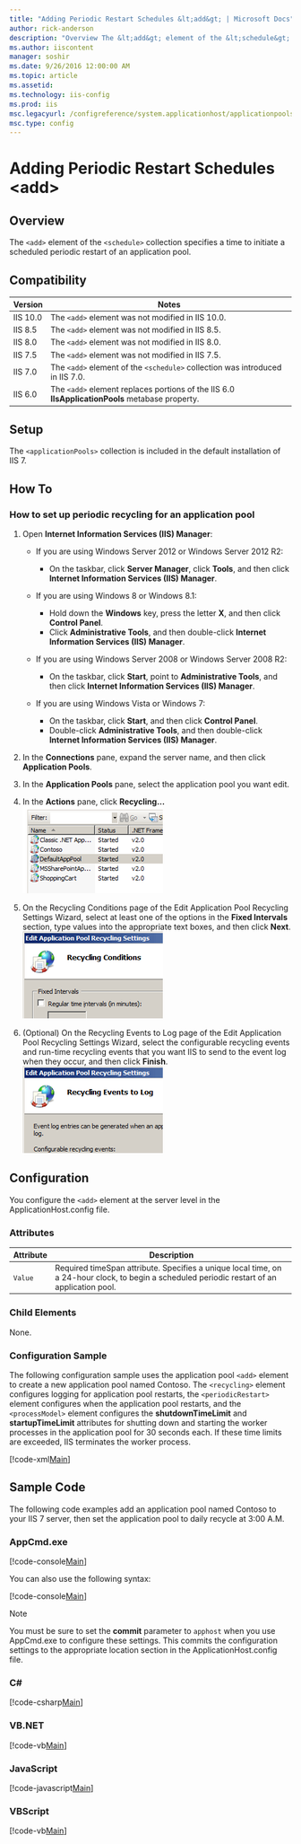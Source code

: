 ```yaml
---
title: "Adding Periodic Restart Schedules &lt;add&gt; | Microsoft Docs"
author: rick-anderson
description: "Overview The &lt;add&gt; element of the &lt;schedule&gt; collection specifies a time to initiate a scheduled periodic restart of an application pool. Compati..."
ms.author: iiscontent
manager: soshir
ms.date: 9/26/2016 12:00:00 AM
ms.topic: article
ms.assetid: 
ms.technology: iis-config
ms.prod: iis
msc.legacyurl: /configreference/system.applicationhost/applicationpools/add/recycling/periodicrestart/schedule/add
msc.type: config
---
```

Adding Periodic Restart Schedules &lt;add&gt;
====================
<a id="001"></a>
## Overview

The `<add>` element of the `<schedule>` collection specifies a time to initiate a scheduled periodic restart of an application pool.

<a id="002"></a>
## Compatibility

| Version | Notes |
| --- | --- |
| IIS 10.0 | The `<add>` element was not modified in IIS 10.0. |
| IIS 8.5 | The `<add>` element was not modified in IIS 8.5. |
| IIS 8.0 | The `<add>` element was not modified in IIS 8.0. |
| IIS 7.5 | The `<add>` element was not modified in IIS 7.5. |
| IIS 7.0 | The `<add>` element of the `<schedule>` collection was introduced in IIS 7.0. |
| IIS 6.0 | The `<add>` element replaces portions of the IIS 6.0 **IIsApplicationPools** metabase property. |

<a id="003"></a>
## Setup

The `<applicationPools>` collection is included in the default installation of IIS 7.

<a id="004"></a>
## How To

### How to set up periodic recycling for an application pool

1. Open **Internet Information Services (IIS) Manager**: 

    - If you are using Windows Server 2012 or Windows Server 2012 R2: 

        - On the taskbar, click **Server Manager**, click **Tools**, and then click **Internet Information Services (IIS) Manager**.
    - If you are using Windows 8 or Windows 8.1: 

        - Hold down the **Windows** key, press the letter **X**, and then click **Control Panel**.
        - Click **Administrative Tools**, and then double-click **Internet Information Services (IIS) Manager**.
    - If you are using Windows Server 2008 or Windows Server 2008 R2: 

        - On the taskbar, click **Start**, point to **Administrative Tools**, and then click **Internet Information Services (IIS) Manager**.
    - If you are using Windows Vista or Windows 7: 

        - On the taskbar, click **Start**, and then click **Control Panel**.
        - Double-click **Administrative Tools**, and then double-click **Internet Information Services (IIS) Manager**.
2. In the **Connections** pane, expand the server name, and then click **Application Pools**.
3. In the **Application Pools** pane, select the application pool you want edit.
4. In the **Actions** pane, click **Recycling...**   
    [![](add/_static/image2.png)](add/_static/image1.png)
5. On the Recycling Conditions page of the Edit Application Pool Recycling Settings Wizard, select at least one of the options in the **Fixed Intervals** section, type values into the appropriate text boxes, and then click **Next**.  
    [![](add/_static/image4.png)](add/_static/image3.png)
6. (Optional) On the Recycling Events to Log page of the Edit Application Pool Recycling Settings Wizard, select the configurable recycling events and run-time recycling events that you want IIS to send to the event log when they occur, and then click **Finish**.  
    [![](add/_static/image6.png)](add/_static/image5.png)
 
<a id="005"></a>
## Configuration

You configure the `<add>` element at the server level in the ApplicationHost.config file.

### Attributes

| Attribute | Description |
| --- | --- |
| `Value` | Required timeSpan attribute. Specifies a unique local time, on a 24-hour clock, to begin a scheduled periodic restart of an application pool. |

### Child Elements

None.

### Configuration Sample

The following configuration sample uses the application pool `<add>` element to create a new application pool named Contoso. The `<recycling>` element configures logging for application pool restarts, the `<periodicRestart>` element configures when the application pool restarts, and the `<processModel>` element configures the **shutdownTimeLimit** and **startupTimeLimit** attributes for shutting down and starting the worker processes in the application pool for 30 seconds each. If these time limits are exceeded, IIS terminates the worker process.

[!code-xml[Main](add/samples/sample1.xml)]

<a id="006"></a>
## Sample Code

The following code examples add an application pool named Contoso to your IIS 7 server, then set the application pool to daily recycle at 3:00 A.M.

### AppCmd.exe

[!code-console[Main](add/samples/sample2.cmd)]

You can also use the following syntax:

[!code-console[Main](add/samples/sample3.cmd)]

> [!NOTE]
> You must be sure to set the **commit** parameter to `apphost` when you use AppCmd.exe to configure these settings. This commits the configuration settings to the appropriate location section in the ApplicationHost.config file.

### C#

[!code-csharp[Main](add/samples/sample4.cs)]

### VB.NET

[!code-vb[Main](add/samples/sample5.vb)]

### JavaScript

[!code-javascript[Main](add/samples/sample6.js)]

### VBScript

[!code-vb[Main](add/samples/sample7.vb)]